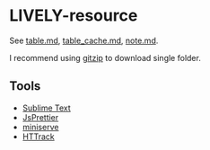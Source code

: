 # LIVELY-resource

See [table.md](table.md), [table_cache.md](table_cache.md), [note.md](note.md).

I recommend using [gitzip](https://github.com/KinoLien/gitzip) to download single folder.

## Tools

- [Sublime Text](https://www.sublimetext.com)
- [JsPrettier](https://github.com/jonlabelle/SublimeJsPrettier)
- [miniserve](https://github.com/svenstaro/miniserve)
- [HTTrack](https://www.httrack.com/)